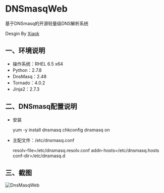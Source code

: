 DNSmasqWeb
==========

基于DNSmasq的开源轻量级DNS解析系统

Desgin By [Xiaok](http://github.luxiaok.com)

## 一、环境说明 ##
* 操作系统：RHEL 6.5 x64
* Python：2.7.8
* DnsMasq：2.48
* Tornado：4.0.2
* Jinja2：2.7.3

## 二、DNSmasq配置说明 ##
* 安装

    yum -y install dnsmasq
    chkconfig dnsmasq on

* 主配文件：/etc/dnsmasq.conf

    resolv-file=/etc/dnsmasq.resolv.conf
    addn-hosts=/etc/dnsmasq.hosts
    conf-dir=/etc/dnsmasq.d

## 三、截图 ##
![DnsMasqWeb](https://github.com/luxiaok/DNSmasqWeb/raw/master/xk_screenshot/xk_domain.png)